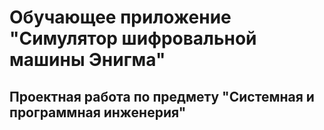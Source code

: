 Обучающее приложение "Симулятор шифровальной машины Энигма"
========
Проектная работа по предмету "Системная и программная инженерия"
-------
